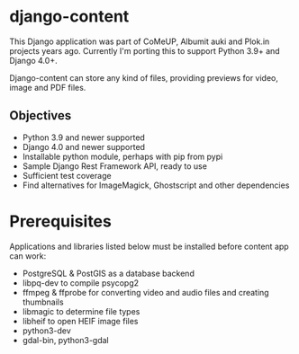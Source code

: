 # django-content

This Django application was part of CoMeUP, Albumit auki and Plok.in projects years ago.
Currently I'm porting this to support Python 3.9+ and Django 4.0+.

Django-content can store any kind of files,
providing previews for video, image and PDF files.

## Objectives

* Python 3.9 and newer supported
* Django 4.0 and newer supported
* Installable python module, perhaps with pip from pypi
* Sample Django Rest Framework API, ready to use
* Sufficient test coverage
* Find alternatives for ImageMagick, Ghostscript and other dependencies

# Prerequisites

Applications and libraries listed below must be installed
before content app can work:

* PostgreSQL & PostGIS as a database backend
* libpq-dev to compile psycopg2
* ffmpeg & ffprobe for converting video and audio files and creating thumbnails 
* libmagic to determine file types
* libheif to open HEIF image files
* python3-dev
* gdal-bin, python3-gdal
